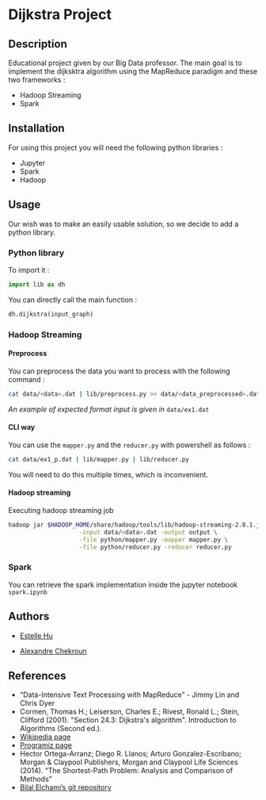 # Dijkstra Project

## Description

Educational project given by our Big Data professor. The main goal is to implement the dijksktra algorithm using
the MapReduce paradigm and these two frameworks :
- Hadoop Streaming
- Spark

## Installation

For using this project you will need the following python libraries :
- Jupyter
- Spark
- Hadoop

## Usage

Our wish was to make an easily usable solution, so we decide to add a python library.

### Python library

To import it :

```python
import lib as dh
```

You can directly call the main function :
```python
dh.dijkstra(input_graph)
```

### Hadoop Streaming

#### Preprocess

You can preprocess the data you want to process with the following command :
```bash
cat data/<data>.dat | lib/preprocess.py >> data/<data_preprocessed>.dat
```

*An example of expected format input is given in* ````data/ex1.dat````

#### CLI way

You can use the ```mapper.py``` and the ```reducer.py``` with powershell as follows :
```bash
cat data/ex1_p.dat | lib/mapper.py | lib/reducer.py
```

You will need to do this multiple times, which is inconvenient. 

#### Hadoop streaming

Executing hadoop streaming job
```bash
hadoop jar $HADOOP_HOME/share/hadoop/tools/lib/hadoop-streaming-2.8.1.jar \
                    -input data/<data>.dat -output output \
                    -file python/mapper.py -mapper mapper.py \
                    -file python/reducer.py -reducer reducer.py
```

### Spark

You can retrieve the spark implementation inside the jupyter notebook
```spark.ipynb```

## Authors

- [Estelle Hu](https://github.com/estellehu)

- [Alexandre Chekroun](https://github.com/alchekroun)

## References

- “Data-Intensive Text Processing with MapReduce” - Jimmy Lin and Chris Dyer
- Cormen, Thomas H.; Leiserson, Charles E.; Rivest, Ronald L.; Stein, Clifford (2001). "Section 24.3: Dijkstra's algorithm".
Introduction to Algorithms (Second ed.).
- [Wikipedia page](https://en.wikipedia.org/wiki/Dijkstra%27s_algorithm)
- [Programiz page](https://www.programiz.com/dsa/dijkstra-algorithm)
- Hector Ortega-Arranz; Diego R. Llanos; Arturo Gonzalez-Escribano; Morgan & Claypool Publishers, Morgan and Claypool Life Sciences (2014). “The Shortest-Path Problem: Analysis and Comparison of Methods”
- [Bilal Elchami’s git repository](https://github.com/bilal-elchami/dijkstra-hadoop-spark)

